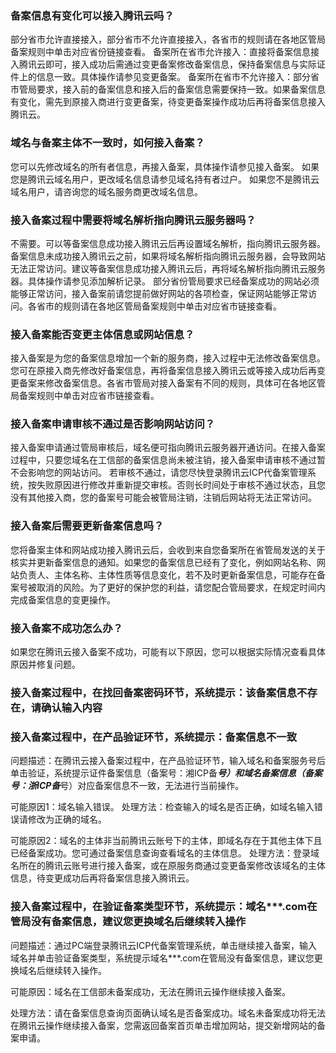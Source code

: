 ### 备案信息有变化可以接入腾讯云吗？
部分省市允许直接接入，部分省市不允许直接接入，各省市的规则请在各地区管局备案规则中单击对应省份链接查看。
备案所在省市允许接入：直接将备案信息接入腾讯云即可，接入成功后需通过变更备案修改备案信息，保持备案信息与实际证件上的信息一致。具体操作请参见变更备案。
备案所在省市不允许接入：部分省市管局要求，接入前的备案信息和接入后的备案信息需要保持一致。如果备案信息有变化，需先到原接入商进行变更备案，待变更备案操作成功后再将备案信息接入腾讯云。

### 域名与备案主体不一致时，如何接入备案？
您可以先修改域名的所有者信息，再接入备案，具体操作请参见接入备案。
如果您是腾讯云域名用户，更改域名信息请参见域名持有者过户。
如果您不是腾讯云域名用户，请咨询您的域名服务商更改域名信息。

### 接入备案过程中需要将域名解析指向腾讯云服务器吗？
不需要。可以等备案信息成功接入腾讯云后再设置域名解析，指向腾讯云服务器。
备案信息未成功接入腾讯云之前，如果将域名解析指向腾讯云服务器，会导致网站无法正常访问。建议等备案信息成功接入腾讯云后，再将域名解析指向腾讯云服务器。具体操作请参见添加解析记录。
部分省份管局要求已经备案成功的网站必须能够正常访问，接入备案前请您提前做好网站的各项检查，保证网站能够正常访问。各省市的规则请在各地区管局备案规则中单击对应省市链接查看。

### 接入备案能否变更主体信息或网站信息？
接入备案是为您的备案信息增加一个新的服务商，接入过程中无法修改备案信息。您可在原接入商先修改好备案信息，再将备案信息接入腾讯云或等接入成功后再变更备案来修改备案信息。各省市管局对接入备案有不同的规则，具体可在各地区管局备案规则中单击对应省市链接查看。

### 接入备案申请审核不通过是否影响网站访问？
接入备案申请通过管局审核后，域名便可指向腾讯云服务器开通访问。在接入备案过程中，只要您域名在工信部的备案信息尚未被注销，接入备案申请审核不通过暂不会影响您的网站访问。 若审核不通过，请您尽快登录腾讯云ICP代备案管理系统，按失败原因进行修改并重新提交审核。否则长时间处于审核不通过状态，且您没有其他接入商，您的备案号可能会被管局注销，注销后网站将无法正常访问。

### 接入备案后需要更新备案信息吗？
您将备案主体和网站成功接入腾讯云后，会收到来自您备案所在省管局发送的关于核实并更新备案信息的通知。如果您的备案信息已经有了变化，例如网站名称、网站负责人、主体名称、主体性质等信息变化，若不及时更新备案信息，可能存在备案号被取消的风险。为了更好的保护您的利益，请您配合管局要求，在规定时间内完成备案信息的变更操作。

### 接入备案不成功怎么办？
如果您在腾讯云接入备案不成功，可能有以下原因，您可以根据实际情况查看具体原因并修复问题。

### 接入备案过程中，在找回备案密码环节，系统提示：该备案信息不存在，请确认输入内容


### 接入备案过程中，在产品验证环节，系统提示：备案信息不一致
问题描述：在腾讯云接入备案过程中，在产品验证环节，输入域名和备案服务号后单击验证，系统提示证件备案信息（备案号：湘ICP备***号）和域名备案信息（备案号：浙ICP备***号）对应备案信息不一致，无法进行当前操作。

可能原因1：域名输入错误。
处理方法：检查输入的域名是否正确，如域名输入错误请修改为正确的域名。

可能原因2：域名的主体非当前腾讯云账号下的主体，即域名存在于其他主体下且已经备案成功。您可通过备案信息查询查看域名的主体信息。
处理方法：登录域名所在的腾讯云账号进行接入备案，或在原服务商通过变更备案修改该域名的主体信息，待变更成功后再将备案信息接入腾讯云。


### 接入备案过程中，在验证备案类型环节，系统提示：域名***.com在管局没有备案信息，建议您更换域名后继续转入操作
问题描述：通过PC端登录腾讯云ICP代备案管理系统，单击继续接入备案，输入域名并单击验证备案类型，系统提示域名***.com在管局没有备案信息，建议您更换域名后继续转入操作。

可能原因：域名在工信部未备案成功，无法在腾讯云操作继续接入备案。

处理方法：请在备案信息查询页面确认域名是否备案成功。域名未备案成功将无法在腾讯云操作继续接入备案，您需返回备案首页单击增加网站，提交新增网站的备案申请。
